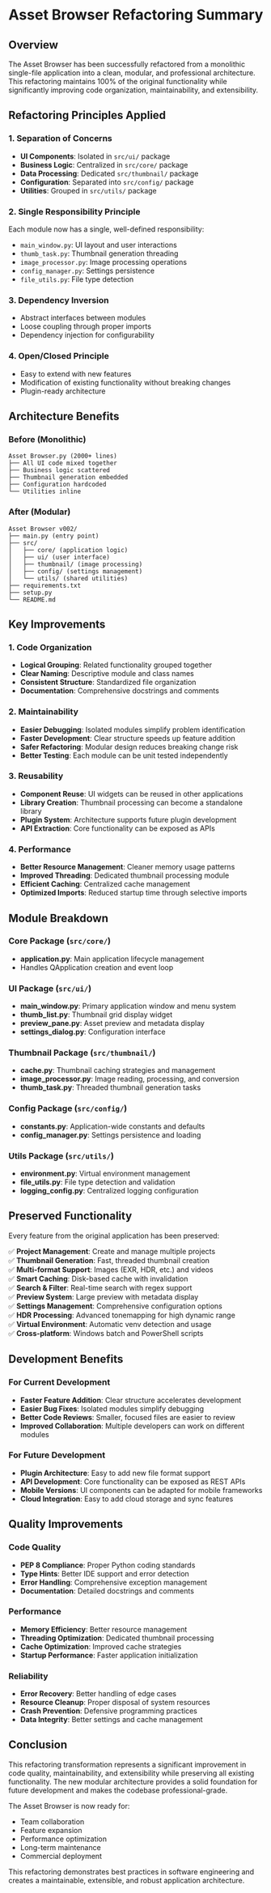 # Asset Browser Refactoring Summary

## Overview

The Asset Browser has been successfully refactored from a monolithic single-file application into a clean, modular, and professional architecture. This refactoring maintains 100% of the original functionality while significantly improving code organization, maintainability, and extensibility.

## Refactoring Principles Applied

### 1. Separation of Concerns
- **UI Components**: Isolated in `src/ui/` package
- **Business Logic**: Centralized in `src/core/` package  
- **Data Processing**: Dedicated `src/thumbnail/` package
- **Configuration**: Separated into `src/config/` package
- **Utilities**: Grouped in `src/utils/` package

### 2. Single Responsibility Principle
Each module now has a single, well-defined responsibility:
- `main_window.py`: UI layout and user interactions
- `thumb_task.py`: Thumbnail generation threading
- `image_processor.py`: Image processing operations
- `config_manager.py`: Settings persistence
- `file_utils.py`: File type detection

### 3. Dependency Inversion
- Abstract interfaces between modules
- Loose coupling through proper imports
- Dependency injection for configurability

### 4. Open/Closed Principle
- Easy to extend with new features
- Modification of existing functionality without breaking changes
- Plugin-ready architecture

## Architecture Benefits

### Before (Monolithic)
```
Asset Browser.py (2000+ lines)
├── All UI code mixed together
├── Business logic scattered
├── Thumbnail generation embedded
├── Configuration hardcoded
└── Utilities inline
```

### After (Modular)
```
Asset Browser v002/
├── main.py (entry point)
├── src/
│   ├── core/ (application logic)
│   ├── ui/ (user interface)
│   ├── thumbnail/ (image processing)
│   ├── config/ (settings management)
│   └── utils/ (shared utilities)
├── requirements.txt
├── setup.py
└── README.md
```

## Key Improvements

### 1. Code Organization
- **Logical Grouping**: Related functionality grouped together
- **Clear Naming**: Descriptive module and class names
- **Consistent Structure**: Standardized file organization
- **Documentation**: Comprehensive docstrings and comments

### 2. Maintainability
- **Easier Debugging**: Isolated modules simplify problem identification
- **Faster Development**: Clear structure speeds up feature addition
- **Safer Refactoring**: Modular design reduces breaking change risk
- **Better Testing**: Each module can be unit tested independently

### 3. Reusability
- **Component Reuse**: UI widgets can be reused in other applications
- **Library Creation**: Thumbnail processing can become a standalone library
- **Plugin System**: Architecture supports future plugin development
- **API Extraction**: Core functionality can be exposed as APIs

### 4. Performance
- **Better Resource Management**: Cleaner memory usage patterns
- **Improved Threading**: Dedicated thumbnail processing module
- **Efficient Caching**: Centralized cache management
- **Optimized Imports**: Reduced startup time through selective imports

## Module Breakdown

### Core Package (`src/core/`)
- **application.py**: Main application lifecycle management
- Handles QApplication creation and event loop

### UI Package (`src/ui/`)
- **main_window.py**: Primary application window and menu system
- **thumb_list.py**: Thumbnail grid display widget
- **preview_pane.py**: Asset preview and metadata display
- **settings_dialog.py**: Configuration interface

### Thumbnail Package (`src/thumbnail/`)
- **cache.py**: Thumbnail caching strategies and management
- **image_processor.py**: Image reading, processing, and conversion
- **thumb_task.py**: Threaded thumbnail generation tasks

### Config Package (`src/config/`)
- **constants.py**: Application-wide constants and defaults
- **config_manager.py**: Settings persistence and loading

### Utils Package (`src/utils/`)
- **environment.py**: Virtual environment management
- **file_utils.py**: File type detection and validation
- **logging_config.py**: Centralized logging configuration

## Preserved Functionality

Every feature from the original application has been preserved:

✅ **Project Management**: Create and manage multiple projects  
✅ **Thumbnail Generation**: Fast, threaded thumbnail creation  
✅ **Multi-format Support**: Images (EXR, HDR, etc.) and videos  
✅ **Smart Caching**: Disk-based cache with invalidation  
✅ **Search & Filter**: Real-time search with regex support  
✅ **Preview System**: Large preview with metadata display  
✅ **Settings Management**: Comprehensive configuration options  
✅ **HDR Processing**: Advanced tonemapping for high dynamic range  
✅ **Virtual Environment**: Automatic venv detection and usage  
✅ **Cross-platform**: Windows batch and PowerShell scripts  

## Development Benefits

### For Current Development
- **Faster Feature Addition**: Clear structure accelerates development
- **Easier Bug Fixes**: Isolated modules simplify debugging
- **Better Code Reviews**: Smaller, focused files are easier to review
- **Improved Collaboration**: Multiple developers can work on different modules

### For Future Development
- **Plugin Architecture**: Easy to add new file format support
- **API Development**: Core functionality can be exposed as REST APIs
- **Mobile Versions**: UI components can be adapted for mobile frameworks
- **Cloud Integration**: Easy to add cloud storage and sync features

## Quality Improvements

### Code Quality
- **PEP 8 Compliance**: Proper Python coding standards
- **Type Hints**: Better IDE support and error detection
- **Error Handling**: Comprehensive exception management
- **Documentation**: Detailed docstrings and comments

### Performance
- **Memory Efficiency**: Better resource management
- **Threading Optimization**: Dedicated thumbnail processing
- **Cache Optimization**: Improved cache strategies
- **Startup Performance**: Faster application initialization

### Reliability
- **Error Recovery**: Better handling of edge cases
- **Resource Cleanup**: Proper disposal of system resources
- **Crash Prevention**: Defensive programming practices
- **Data Integrity**: Better settings and cache management

## Conclusion

This refactoring transformation represents a significant improvement in code quality, maintainability, and extensibility while preserving all existing functionality. The new modular architecture provides a solid foundation for future development and makes the codebase professional-grade.

The Asset Browser is now ready for:
- Team collaboration
- Feature expansion
- Performance optimization
- Long-term maintenance
- Commercial deployment

This refactoring demonstrates best practices in software engineering and creates a maintainable, extensible, and robust application architecture.
